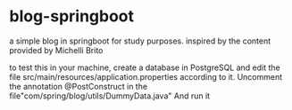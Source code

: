 # blog-springboot
  a simple blog in springboot for study purposes. inspired by the content provided by Michelli Brito

  to test this in your machine, create a database in PostgreSQL and edit the file src/main/resources/application.properties according to it.
  Uncomment the annotation @PostConstruct in the file"com/spring/blog/utils/DummyData.java" 
  And run it
